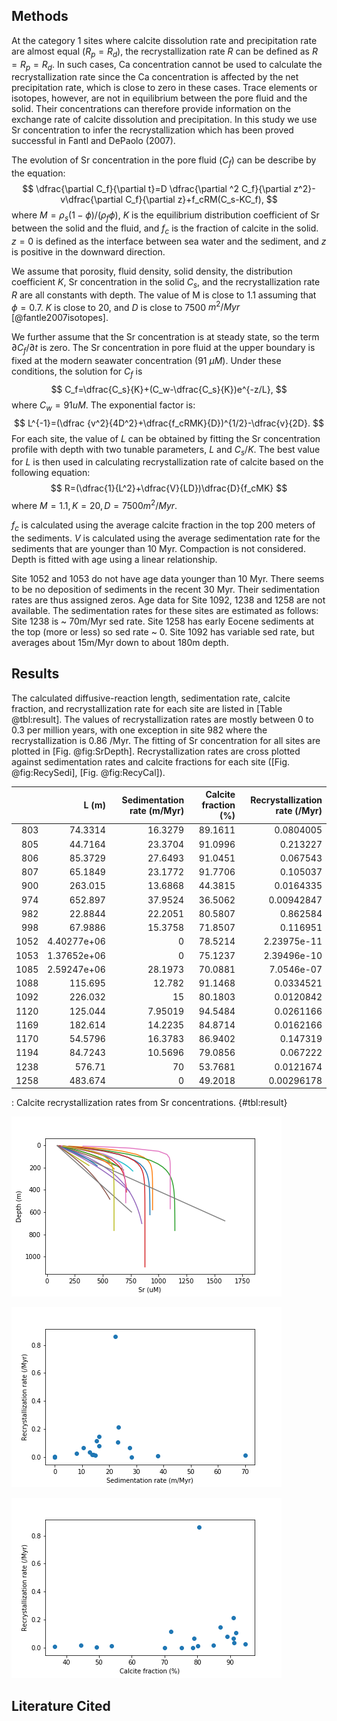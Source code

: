 <!--
 .. title: What are the calcite recrystallization rates in deep sea sediments
 .. slug: SrRate
 .. date: 2015-04-12 21:44:25 UTC-05:00
 .. tags: Carbonate diagenesis, Ocean Drilling Projects
 .. link: 
 .. description: 
 .. type: text
 -->


Methods
-------
At the category 1 sites where calcite dissolution rate and precipitation rate are almost equal ($R_p=R_d$), the recrystallization rate $R$  can be defined as $R=R_p=R_d$. In such cases, Ca concentration cannot be used to calculate the recrystallization rate since the Ca concentration is affected by the net precipitation rate, which is close to zero in these cases. Trace elements or isotopes, however, are not in equilibrium between the pore fluid and the solid. Their concentrations can therefore provide information on the exchange rate of calcite dissolution and precipitation. In this study we use Sr concentration to infer the recrystallization which has been proved successful in Fantl and DePaolo (2007). 

The evolution of Sr concentration in the pore fluid ($C_f$) can be describe by the equation:
$$
\dfrac{\partial C_f}{\partial t}=D \dfrac{\partial ^2 C_f}{\partial z^2}-v\dfrac{\partial C_f}{\partial z}+f_cRM(C_s-KC_f),
$$
where $M=\rho_s (1-\phi)/(\rho_f \phi)$, $K$ is the equilibrium distribution coefficient of Sr between the solid and the fluid, and $f_c$ is the fraction of calcite in the solid. $z=0$ is defined as the interface between sea water and the sediment, and $z$ is positive in the downward direction. 

We assume that porosity, fluid density, solid density, the distribution coefficient $K$, Sr concentration in the solid $C_s$, and the recrystallization rate $R$ are all constants with depth. The value of M is close to 1.1 assuming that $\phi=0.7$. $K$ is close to 20, and $D$ is close to 7500 $m^2/Myr$ [@fantle2007isotopes].

We further assume that the Sr concentration is at steady state, so the term $\partial C_f/\partial t$ is zero. The Sr concentration in pore fluid at the upper boundary is fixed at the modern seawater concentration (91 $\mu M$). Under these conditions, the solution for $C_f$ is 
$$
C_f=\dfrac{C_s}{K}+(C_w-\dfrac{C_s}{K})e^{-z/L},
$$
where $C_w=91 uM$. The exponential factor is:
$$
L^{-1}=(\dfrac {v^2}{4D^2}+\dfrac{f_cRMK}{D})^{1/2}-\dfrac{v}{2D}.
$$
For each site, the value of $L$ can be obtained by fitting the Sr concentration profile with depth with two tunable parameters, $L$ and $C_s/K$. The best value for $L$ is then used in calculating recrystallization rate of calcite based on the following equation:
$$
R=(\dfrac{1}{L^2}+\dfrac{V}{LD})\dfrac{D}{f_cMK}
$$
where $M=1.1,K=20,D=7500 m^2/Myr$.

$f_c$ is calculated using the average calcite fraction in the top 200 meters of the sediments. $V$ is calculated using the average sedimentation rate for the sediments that are younger than 10 Myr. Compaction is not considered. Depth is fitted with age using a linear relationship.

Site 1052 and 1053 do not have age data younger than 10 Myr. There seems to be no deposition of sediments in the recent 30 Myr. Their sedimentation rates are thus assigned zeros. Age data for Site 1092, 1238 and 1258 are not available. The sedimentation rates for these sites are estimated as follows: Site 1238 is ~ 70m/Myr sed rate. Site 1258 has early Eocene sediments at the top (more or less) so sed rate ~ 0. Site 1092 has variable sed rate, but averages about 15m/Myr down to about 180m depth.




Results
-------

The calculated diffusive-reaction length, sedimentation rate, calcite fraction, and recrystallization rate for each site are listed in [Table @tbl:result]. The values of recrystallization rates are mostly between 0 to 0.3 per million years, with one exception in site 982 where the recrystallization is 0.86 /Myr. The fitting of Sr concentration for all sites are plotted in [Fig. @fig:SrDepth]. Recrystallization rates are cross plotted against sedimentation rates and calcite fractions for each site ([Fig. @fig:RecySedi], [Fig. @fig:RecyCal]).

|      |       L (m) | Sedimentation rate (m/Myr) | Calcite fraction (%) | Recrystallization rate (/Myr) |
| ---: | ----------: | -------------------------: | -------------------: | ----------------------------: |
|  803 |     74.3314 |                    16.3279 |              89.1611 |                     0.0804005 |
|  805 |     44.7164 |                    23.3704 |              91.0996 |                      0.213227 |
|  806 |     85.3729 |                    27.6493 |              91.0451 |                      0.067543 |
|  807 |     65.1849 |                    23.1772 |              91.7706 |                      0.105037 |
|  900 |     263.015 |                    13.6868 |              44.3815 |                     0.0164335 |
|  974 |     652.897 |                    37.9524 |              36.5062 |                    0.00942847 |
|  982 |     22.8844 |                    22.2051 |              80.5807 |                      0.862584 |
|  998 |     67.9886 |                    15.3758 |              71.8507 |                      0.116951 |
| 1052 | 4.40277e+06 |                          0 |              78.5214 |                   2.23975e-11 |
| 1053 | 1.37652e+06 |                          0 |              75.1237 |                   2.39496e-10 |
| 1085 | 2.59247e+06 |                    28.1973 |              70.0881 |                    7.0546e-07 |
| 1088 |     115.695 |                     12.782 |              91.1468 |                     0.0334521 |
| 1092 |     226.032 |                         15 |              80.1803 |                     0.0120842 |
| 1120 |     125.044 |                    7.95019 |              94.5484 |                     0.0261166 |
| 1169 |     182.614 |                    14.2235 |              84.8714 |                     0.0162166 |
| 1170 |     54.5796 |                    16.3783 |              86.9402 |                      0.147319 |
| 1194 |     84.7243 |                    10.5696 |              79.0856 |                      0.067222 |
| 1238 |      576.71 |                         70 |              53.7681 |                     0.0121674 |
| 1258 |     483.674 |                          0 |              49.2018 |                    0.00296178 |


: Calcite recrystallization rates from Sr concentrations. {#tbl:result}

![Sr concentrations with depth.](/files/Sr.png)

![Calcite recrystallization rates and sedimentation rates.](/files/RecrysRateVsSediRate.png)

![Calcite recrystallization rates and calcite fractions.](/files/RecrysRateVsCalcite.png)

Literature Cited
----------------



